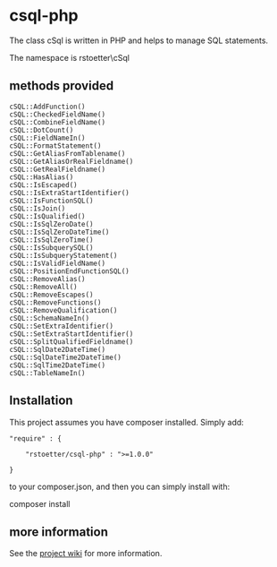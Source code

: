# csql-php

The class cSql is written in PHP and helps to manage SQL statements. 

The namespace is rstoetter\\cSql

## methods provided

    cSQL::AddFunction()
    cSQL::CheckedFieldName()
    cSQL::CombineFieldName()
    cSQL::DotCount()
    cSQL::FieldNameIn()
    cSQL::FormatStatement()
    cSQL::GetAliasFromTablename()
    cSQL::GetAliasOrRealFieldname()
    cSQL::GetRealFieldname()
    cSQL::HasAlias()
    cSQL::IsEscaped()
    cSQL::IsExtraStartIdentifier()
    cSQL::IsFunctionSQL()
    cSQL::IsJoin()
    cSQL::IsQualified()
    cSQL::IsSqlZeroDate()
    cSQL::IsSqlZeroDateTime()
    cSQL::IsSqlZeroTime()
    cSQL::IsSubquerySQL()
    cSQL::IsSubqueryStatement()
    cSQL::IsValidFieldName()
    cSQL::PositionEndFunctionSQL()
    cSQL::RemoveAlias()
    cSQL::RemoveAll()
    cSQL::RemoveEscapes()
    cSQL::RemoveFunctions()
    cSQL::RemoveQualification()
    cSQL::SchemaNameIn()
    cSQL::SetExtraIdentifier()
    cSQL::SetExtraStartIdentifier()
    cSQL::SplitQualifiedFieldname()
    cSQL::SqlDate2DateTime()
    cSQL::SqlDateTime2DateTime()
    cSQL::SqlTime2DateTime()
    cSQL::TableNameIn()

## Installation

This project assumes you have composer installed. Simply add:

    "require" : {

        "rstoetter/csql-php" : ">=1.0.0"

    }

to your composer.json, and then you can simply install with:

composer install

## more information

See the [project wiki](https://github.com/rstoetter/csql-php/wiki) for more information.

